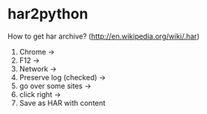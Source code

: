 har2python
==========

How to get har archive? (http://en.wikipedia.org/wiki/.har)

<ol>
<li>Chrome -> </li>
<li>F12 -> </li>
<li>Network -> </li>
<li>Preserve log (checked) -> </li>
<li>go over some sites -> </li>
<li>click right -> </li>
<li>Save as HAR with content</li>
</ol>


